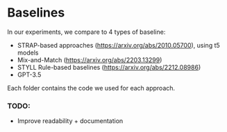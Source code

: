 
# Baselines


In our experiments, we compare to 4 types of baseline:

- STRAP-based approaches (https://arxiv.org/abs/2010.05700), using t5 models
- Mix-and-Match (https://arxiv.org/abs/2203.13299)
- STYLL Rule-based baselines (https://arxiv.org/abs/2212.08986)
- GPT-3.5

Each folder contains the code we used for each approach.


### TODO: 
- Improve readability + documentation


